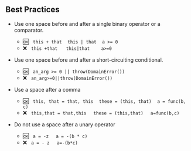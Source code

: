 ## Best Practices

- Use one space before and after a single binary operator or a comparator.
  - :ok:&nbsp;&nbsp; `this + that` &nbsp;&nbsp; `this | that` &nbsp;&nbsp; `a >= 0`
  - :x:&nbsp;&nbsp;  `this +that`  &nbsp;&nbsp;&nbsp;&nbsp; `this|that`  &nbsp;&nbsp;&nbsp;&nbsp;&nbsp;&nbsp; `a>=0`
  
- Use one space before and after a short-circuiting conditional.
  - :ok:&nbsp;&nbsp; `an_arg >= 0 || throw(DomainError())`
  - :x:&nbsp;&nbsp;  `an_arg>=0||throw(DomainError())`
  
- Use a space after a comma
  - :ok:&nbsp;&nbsp; `this, that = that, this`  &nbsp;&nbsp; `these = (this, that)` &nbsp;&nbsp; `a = func(b, c)`
  - :x:&nbsp;&nbsp;  `this,that = that,this` &nbsp;&nbsp;&nbsp; `these = (this,that)` &nbsp;&nbsp;&nbsp; `a=func(b,c)`
  
- Do not use a space after a unary operator
  - :ok:&nbsp;&nbsp; `a = -z` &nbsp;&nbsp;&nbsp; `a = -(b * c)`
  - :x:&nbsp;&nbsp;  `a = - z` &nbsp;&nbsp;&nbsp; `a=-(b*c)`
  
 
